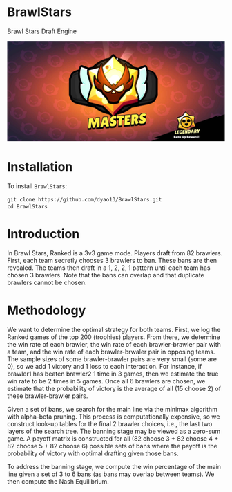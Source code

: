 # BrawlStars
Brawl Stars Draft Engine

![Masters Tier Logo](https://github.com/dyao13/BrawlStars/blob/main/readme/logo.jpg)

# Installation
To install `BrawlStars`:
```
git clone https://github.com/dyao13/BrawlStars.git
cd BrawlStars
```

# Introduction
In Brawl Stars, Ranked is a 3v3 game mode. Players draft from 82 brawlers. First, each team secretly chooses 3 brawlers to ban. These bans are then revealed. The teams then draft in a 1, 2, 2, 1 pattern until each team has chosen 3 brawlers. Note that the bans can overlap and that duplicate brawlers cannot be chosen.

# Methodology
We want to determine the optimal strategy for both teams. First, we log the Ranked games of the top 200 (trophies) players. From there, we determine the win rate of each brawler, the win rate of each brawler-brawler pair with a team, and the win rate of each brawler-brwaler pair in opposing teams. The sample sizes of some brawler-brawler pairs are very small (some are 0), so we add 1 victory and 1 loss to each interaction. For instance, if brawler1 has beaten brawler2 1 time in 3 games, then we estimate the true win rate to be 2 times in 5 games. Once all 6 brawlers are chosen, we estimate that the probability of victory is the average of all (15 choose 2) of these brawler-brawler pairs.

Given a set of bans, we search for the main line via the minimax algorithm with alpha-beta pruning. This process is computationally expensive, so we construct look-up tables for the final 2 brawler choices, i.e., the last two layers of the search tree. The banning stage may be viewed as a zero-sum game. A payoff matrix is constructed for all (82 choose 3 + 82 choose 4 + 82 choose 5 + 82 choose 6) possible sets of bans where the payoff is the probability of victory with optimal drafting given those bans.

To address the banning stage, we compute the win percentage of the main line given a set of 3 to 6 bans (as bans may overlap between teams). We then compute the Nash Equilibrium.
